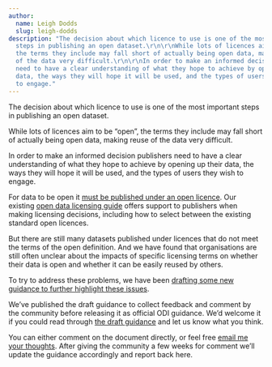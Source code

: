 ```yaml
---
author:
  name: Leigh Dodds
  slug: leigh-dodds
description: "The decision about which licence to use is one of the most important
  steps in publishing an open dataset.\r\n\r\nWhile lots of licences aim to be \"open\",
  the terms they include may fall short of actually being open data, making reuse
  of the data very difficult.\r\n\r\nIn order to make an informed decision publishers
  need to have a clear understanding of what they hope to achieve by opening up their
  data, the ways they will hope it will be used, and the types of users they wish
  to engage."
---
```


<p>The decision about which licence to use is one of the most important steps in publishing an open dataset.</p>

<p>While lots of licences aim to be &ldquo;open&rdquo;, the terms they include may fall short of actually being open data, making reuse of the data very difficult.</p>

<p>In order to make an informed decision publishers need to have a clear understanding of what they hope to achieve by opening up their data, the ways they will hope it will be used, and the types of users they wish to engage.</p>

<p>For data to be open it <a rel="external" href="http://theodi.org/guides/what-open-data">must be published under an open licence</a>. Our existing <a rel="external" href="http://theodi.org/guides/publishers-guide-open-data-licensing">open data licensing guide</a> offers support to publishers when making licensing decisions, including how to select between the existing standard open licences.</p>

<p>But there are still many datasets published under licences that do not meet the terms of the open definition. And we have found that organisations are still often unclear about the impacts of specific licensing terms on whether their data is open and whether it can be easily reused by others.</p>

<p>To try to address these problems, we have been <a rel="external" href="http://personal.crocodoc.com/p9qfsa8">drafting some new guidance to further highlight these issues</a>.</p>

<p>We&rsquo;ve published the draft guidance to collect feedback and comment by the community before releasing it as official ODI guidance. We&rsquo;d welcome it if you could read through <a rel="external" href="http://personal.crocodoc.com/p9qfsa8">the draft guidance</a> and let us know what you think.</p>

<p>You can either comment on the document directly, or feel free <a href="&#109;&#097;&#105;&#108;&#116;&#111;:&#108;&#101;&#105;&#103;&#104;&#046;&#100;&#111;&#100;&#100;&#115;&#064;&#116;&#104;&#101;&#111;&#100;&#105;&#046;&#111;&#114;&#103;">email me your thoughts</a>. After giving the community a few weeks for comment we&rsquo;ll update the guidance accordingly and report back here.</p>

